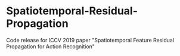 # Spatiotemporal-Residual-Propagation
Code release for ICCV 2019 paper "Spatiotemporal Feature Residual Propagation for Action Recognition" 

